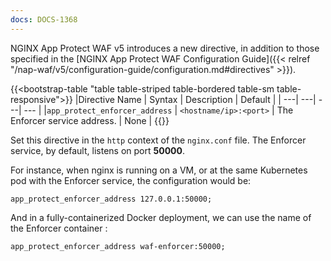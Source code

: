 ```yaml
---
docs: DOCS-1368
---
```


NGINX App Protect WAF v5 introduces a new directive, in addition to those specified in the [NGINX App Protect WAF Configuration Guide]({{< relref "/nap-waf/v5/configuration-guide/configuration.md#directives" >}}).

{{<bootstrap-table "table table-striped table-bordered table-sm table-responsive">}} 
|Directive Name | Syntax | Description | Default | 
| ---| ---| ---| --- | 
|`app_protect_enforcer_address` | `<hostname/ip>:<port>` | The Enforcer service address. | None |
{{</bootstrap-table>}}

Set this directive in the `http` context of the `nginx.conf` file. The Enforcer service, by default, listens on port **50000**.

For instance, when nginx is running on a VM, or at the same Kubernetes pod with the Enforcer service, the configuration would be:

```nginx
app_protect_enforcer_address 127.0.0.1:50000;
```

And in a fully-containerized Docker deployment, we can use the name of the Enforcer container :

```nginx
app_protect_enforcer_address waf-enforcer:50000;
```